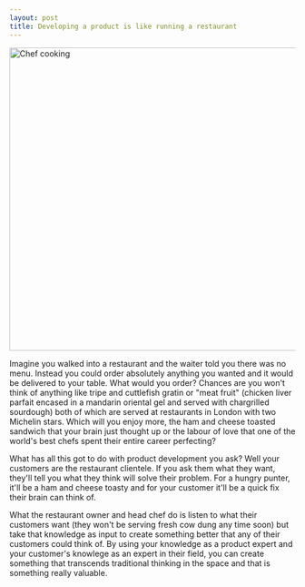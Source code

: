```yaml
---
layout: post
title: Developing a product is like running a restaurant
---
```


<img src="https://s3-eu-west-1.amazonaws.com/matt-reid-images/chef-cooking.jpg" alt="Chef cooking" height="533" width="800">

Imagine you walked into a restaurant and the waiter told you there was no menu. Instead you could order absolutely anything you wanted and it would be delivered to your table. What would you order? Chances are you won't think of anything like tripe and cuttlefish gratin or "meat fruit" (chicken liver parfait encased in a mandarin oriental gel and served with chargrilled sourdough) both of which are served at restaurants in London with two Michelin stars. Which will you enjoy more, the ham and cheese toasted sandwich that your brain just thought up or the labour of love that one of the world's best chefs spent their entire career perfecting?

What has all this got to do with product development you ask? Well your customers are the restaurant clientele. If you ask them what they want, they'll tell you what they think will solve their problem. For a hungry punter, it'll be a ham and cheese toasty and for your customer it'll be a quick fix their brain can think of.

What the restaurant owner and head chef do is listen to what their customers want (they won't be serving fresh cow dung any time soon) but take that knowledge as input to create something better that any of their customers could think of. By using your knowledge as a product expert and your customer's knowlege as an expert in their field, you can create something that transcends traditional thinking in the space and that is something really valuable.
